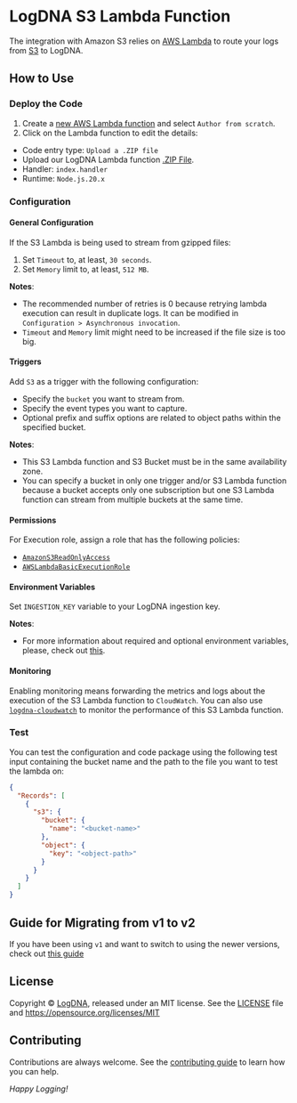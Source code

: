 # LogDNA S3 Lambda Function

The integration with Amazon S3 relies on [AWS Lambda](https://docs.aws.amazon.com/lambda/index.html) to route your logs from [S3](https://docs.aws.amazon.com/AmazonS3/latest/dev/Welcome.html) to LogDNA.

## How to Use
### Deploy the Code
1. Create a [new AWS Lambda function](https://console.aws.amazon.com/lambda/home) and select `Author from scratch`.
2. Click on the Lambda function to edit the details:
 * Code entry type: `Upload a .ZIP file`
 * Upload our LogDNA Lambda function [.ZIP File](https://github.com/logdna/logdna-s3/releases/latest/download/logdna-s3.zip).
 * Handler: `index.handler`
 * Runtime: `Node.js.20.x`

### Configuration
#### General Configuration
If the S3 Lambda is being used to stream from gzipped files:
1. Set `Timeout` to, at least, `30 seconds`.
2. Set `Memory` limit to, at least, `512 MB`.

**Notes**:
 * The recommended number of retries is 0 because retrying lambda execution can result in duplicate logs. It can be modified in `Configuration > Asynchronous invocation`.
 * `Timeout` and `Memory` limit might need to be increased if the file size is too big.

#### Triggers
Add `S3` as a trigger with the following configuration:
 * Specify the `bucket` you want to stream from.
 * Specify the event types you want to capture.
 * Optional prefix and suffix options are related to object paths within the specified bucket.

**Notes**:
 * This S3 Lambda function and S3 Bucket must be in the same availability zone.
 * You can specify a bucket in only one trigger and/or S3 Lambda function because a bucket accepts only one subscription but one S3 Lambda function can stream from multiple buckets at the same time.

#### Permissions
For Execution role, assign a role that has the following policies:
 * [`AmazonS3ReadOnlyAccess`](https://gist.github.com/bernadinm/6f68bfdd015b3f3e0a17b2f00c9ea3f8#file-all_aws_managed_policies-json-L4392-L4417)
 * [`AWSLambdaBasicExecutionRole`](https://gist.github.com/bernadinm/6f68bfdd015b3f3e0a17b2f00c9ea3f8#file-all_aws_managed_policies-json-L1447-L1473)

#### Environment Variables
Set `INGESTION_KEY` variable to your LogDNA ingestion key.

**Notes**:
 * For more information about required and optional environment variables, please, check out [this](./doc/env.md).

#### Monitoring
Enabling monitoring means forwarding the metrics and logs about the execution of the S3 Lambda function to `CloudWatch`. You can also use [`logdna-cloudwatch`](github.com/logdna/logdna-cloudwatch) to monitor the performance of this S3 Lambda function.

### Test
You can test the configuration and code package using the following test input containing the bucket name and the path to the file you want to test the lambda on:
```json
{
  "Records": [
    {
      "s3": {
        "bucket": {
          "name": "<bucket-name>"
        },
        "object": {
          "key": "<object-path>"
        }
      }
    }
  ]
}
```

## Guide for Migrating from v1 to v2
If you have been using `v1` and want to switch to using the newer versions, check out [this guide](./doc/migrating-to-v2.md)

## License
Copyright © [LogDNA](https://logdna.com), released under an MIT license. See the [LICENSE](./LICENSE) file and https://opensource.org/licenses/MIT

## Contributing
Contributions are always welcome. See the [contributing guide](/CONTRIBUTING.md) to learn how you can help.

*Happy Logging!*
